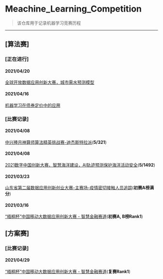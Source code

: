 # Meachine_Learning_Competition

> 该仓库用于记录机器学习竞赛历程

---
## [算法赛]
### [正在进行]
#### 2021/04/20
[全球开放数据应用创新大赛，城市需水预测模型](https://github.com/qhykwsw/SODIC-2021-Urban_Water)
#### 2021/04/16
[机器学习在债券定价中的应用](https://github.com/qhykwsw/AIWIN-2021-Bond)

### [比赛记录]
#### 2021/04/08
[中兴捧月神算师算法精英挑战赛-迪杰斯特拉派](https://github.com/qhykwsw/ZTE-2021-Dijkstra)(**5/321**)
#### 2021/04/08
[2021数字中国创新大赛，智慧海洋建设，AI轨迹预测保护海洋活动安全](https://github.com/qhykwsw/ocean_tracking)(**5/1492**)
#### 2021/03/23
[山东省第二届数据应用创新创业大赛-主赛场-疫情密切接触人员追踪](https://github.com/qhykwsw/people_tracking)(**初赛A榜满分**)
#### 2021/03/16
[“梧桐杯”中国移动大数据应用创新大赛 - 智慧金融赛道](https://github.com/qhykwsw/wutong)(**初赛A, B榜Rank1**)


## [方案赛]
### [比赛记录]
#### 2021/04/29
[“梧桐杯”中国移动大数据应用创新大赛 - 智慧金融赛道](https://github.com/qhykwsw/wutong)(**复赛Rank1**)
